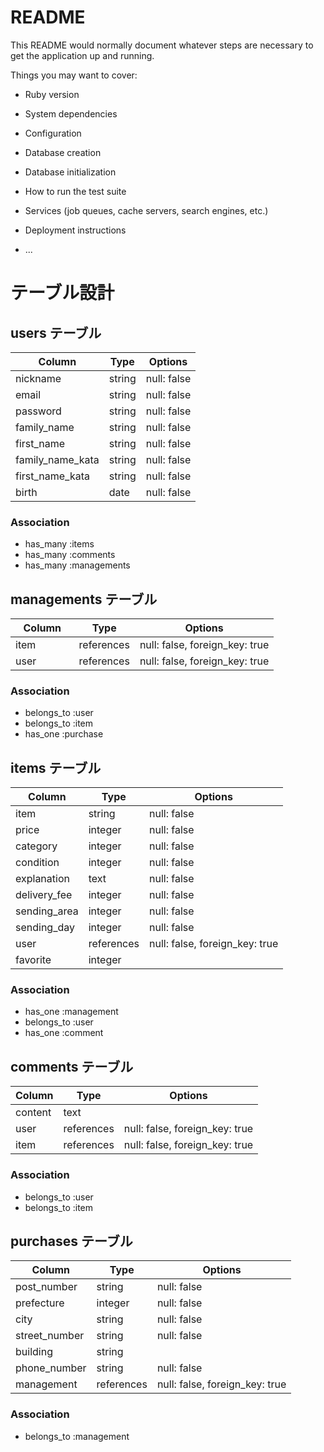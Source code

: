 # README

This README would normally document whatever steps are necessary to get the
application up and running.

Things you may want to cover:

* Ruby version

* System dependencies

* Configuration

* Database creation

* Database initialization

* How to run the test suite

* Services (job queues, cache servers, search engines, etc.)

* Deployment instructions

* ...

# テーブル設計

## users テーブル

| Column           | Type    | Options     |
| ---------------- | ------- | ----------- |
| nickname         | string  | null: false |  ## ニックネーム
| email            | string  | null: false |  ## eメール
| password         | string  | null: false |  ## パスワード
| family_name      | string  | null: false |  ## 苗字
| first_name       | string  | null: false |  ## 名前
| family_name_kata | string  | null: false |  ## ミョウジ
| first_name_kata  | string  | null: false |  ## ナマエ
| birth            | date    | null: false |  ## 生年月日

### Association

- has_many :items
- has_many :comments
- has_many :managements


## managements テーブル

| Column    | Type       | Options                        |
|-----------|------------|--------------------------------|
| item      | references | null: false, foreign_key: true |  ## 商品
| user 　　　| references | null: false, foreign_key: true |  ## 出品者

### Association

- belongs_to :user
- belongs_to :item
- has_one    :purchase


## items テーブル

| Column       | Type       | Options                        |
| ------------ | ---------- | ------------------------------ |
| item         | string     | null: false                    |  ## 商品名
| price        | integer    | null: false                    |  ## 値段
| category     | integer    | null: false                    |  ## カテゴリー
| condition    | integer    | null: false                    |  ## 商品状態
| explanation  | text       | null: false                    |  ## 商品説明
| delivery_fee | integer    | null: false                    |  ## 発送料負担
| sending_area | integer    | null: false                    |  ## 発送元地域
| sending_day  | integer    | null: false                    |  ## 発送目安
| user         | references | null: false, foreign_key: true |  ## 出品者ID
| favorite     | integer    |                                |  ## お気に入り

### Association

- has_one    :management
- belongs_to :user
- has_one    :comment


## comments テーブル

| Column  | Type       | Options                        |
| ------- | ---------- | ------------------------------ |
| content | text       |                                |  ## コメント
| user    | references | null: false, foreign_key: true |  ## ユーザーID
| item    | references | null: false, foreign_key: true |  ## アイテムID

### Association

- belongs_to :user
- belongs_to :item


## purchases テーブル

| Column          | Type       | Options                        |
| --------------- | ---------- | ------------------------------ |
| post_number     | string     | null: false                    |  ## 郵便番号
| prefecture      | integer    | null: false                    |  ## 県
| city            | string     | null: false                    |  ## 市町村
| street_number   | string     | null: false                    |  ## 番地
| building        | string     |                                |  ## 建物
| phone_number    | string     | null: false                    |  ## 電話番号
| management      | references | null: false, foreign_key: true |  ## 管理テーブル

### Association

- belongs_to :management